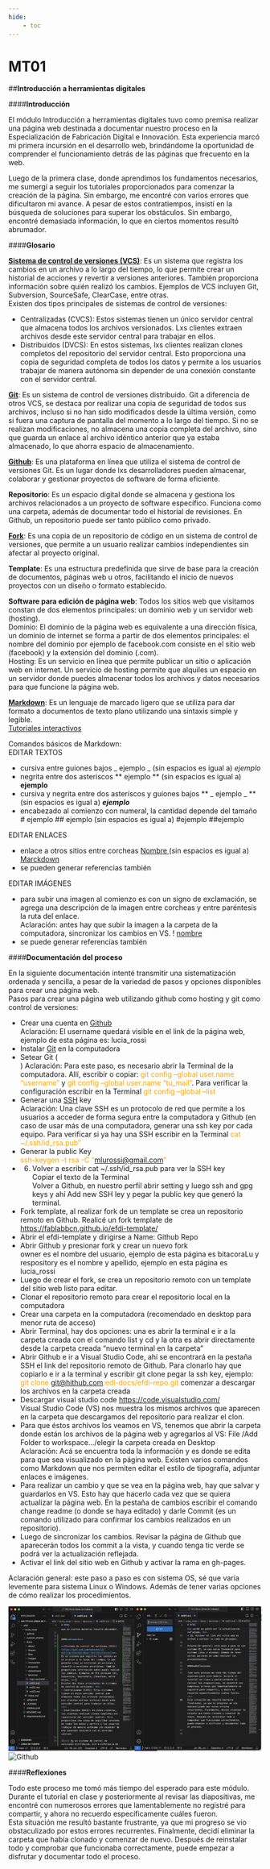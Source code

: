 ```yaml
---
hide:
    - toc
---
```


# MT01

##**Introducción a herramientas digitales**

####**Introducción**

El módulo Introducción a herramientas digitales tuvo como premisa realizar una página web destinada a documentar nuestro proceso en la Especialización de Fabricación Digital e Innovación. Esta experiencia marcó mi primera incursión en el desarrollo web, brindándome la oportunidad de comprender el funcionamiento detrás de las páginas que frecuento en la web. 

Luego de la primera clase, donde aprendimos los fundamentos necesarios, me sumergí a seguir los  tutoriales proporcionados para comenzar la creación de la página. Sin embargo, me encontré con varios errores que dificultaron mi avance. A pesar de estos contratiempos, insistí en la búsqueda de soluciones para superar los obstáculos. Sin embargo, encontré demasiada información, lo que en ciertos momentos resultó abrumador. 


####**Glosario**

**[Sistema de control de versiones (VCS)](https://git-scm.com/book/en/v2/Getting-Started-About-Version-Control)**: Es un sistema que registra los cambios en un archivo a lo largo del tiempo, lo que permite crear un historial de acciones y revertir a versiones anteriores. También proporciona información sobre quién realizó los cambios. Ejemplos de VCS incluyen Git, Subversion, SourceSafe, ClearCase, entre otras. <br>
Existen dos tipos principales de sistemas de control de versiones: <br>
* Centralizadas (CVCS): Estos sistemas tienen un único servidor central que almacena todos los archivos versionados. Lxs clientes extraen archivos desde este servidor central para trabajar en ellos. <br>
* Distribuidos (DVCS): En estos sistemas, lxs clientes realizan clones completos del repositorio del servidor central. Esto proporciona una copia de seguridad completa de todos los datos y permite a los usuarios trabajar de manera autónoma sin depender de una conexión constante con el servidor central. 

**[Git](https://git-scm.com/video/what-is-git)**: Es un sistema de control de versiones distribuido. Git a diferencia de otros VCS, se destaca por realizar una copia de seguridad de todos sus archivos, incluso si no han sido modificados desde la última versión, como si fuera una captura de pantalla del momento a lo largo del tiempo. Si no se realizan modificaciones, no almacena una copia completa del archivo, sino que guarda un enlace al archivo idéntico anterior que ya estaba almacenado, lo que ahorra espacio de almacenamiento. 

**[Github](https://docs.github.com/es/get-started)**: Es una plataforma en línea que utiliza el sistema de control de versiones Git. Es un lugar donde lxs desarrolladores pueden almacenar, colaborar y gestionar proyectos de software de forma eficiente.

**Repositorio**: Es un espacio digital donde se almacena y gestiona los archivos relacionados a un proyecto de software específico. Funciona como una carpeta, además de documentar todo el historial de revisiones. En Github, un repositorio puede ser tanto público como privado. 

**[Fork](https://docs.github.com/es/pull-requests/collaborating-with-pull-requests/wor)**: Es una copia de un repositorio de código en un sistema de control de versiones, que permite a un usuario realizar cambios independientes sin afectar al proyecto original. 

**Template**: Es una estructura predefinida que sirve de base para la creación de documentos, páginas web u otros, facilitando el inicio de nuevos proyectos con un diseño o formato establecido. 

**Software para edición de página web**: Todos los sitios web que visitamos constan de dos elementos principales: un dominio web y un servidor web (hosting).  <br>
Dominio: El dominio de la página web es equivalente a una dirección física, un dominio de internet se forma a partir de dos elementos principales: el nombre del dominio por ejemplo de facebook.com consiste en el sitio web (facebook) y la extensión del dominio (.com).  <br>
Hosting: Es un servicio en línea que permite publicar un sitio o aplicación web en internet. Un servicio de hosting permite que alquiles un espacio en un servidor donde puedes almacenar todos los archivos y datos necesarios para que funcione la página web. 

**[Markdown](https://markdown.es/)**: Es un lenguaje de marcado ligero que se utiliza para dar formato a documentos de texto plano utilizando una sintaxis simple y legible. <br>
[Tutoriales interactivos](https://www.markdowntutorial.com/es/)

Comandos básicos de Markdown: <br>
EDITAR TEXTOS <br>
* cursiva entre guiones bajos _ ejemplo _ (sin espacios es igual a) _ejemplo_ <br>
* negrita entre dos asteriscos ** ejemplo ** (sin espacios es igual a) **ejemplo** <br>
* cursiva y negrita entre dos asteríscos y guiones bajos ** _ ejemplo _ ** (sin espacios es igual a) **_ejemplo_** <br>
* encabezado al comienzo con numeral, la cantidad depende del tamaño # ejemplo ## ejemplo (sin espacios es igual a) #ejemplo ##ejemplo  <br>

EDITAR ENLACES <br>
* enlace a otros sitios entre corcheas [ Nombre ]( link ) (sin espacios es igual a) [Marckdown](https://markdown.es/) <br>
* se pueden generar referencias también 

EDITAR IMÁGENES <br>
* para subir una imagen al comienzo es con un signo de exclamación, se agrega una descripción de la imagen entre corcheas y entre paréntesis la ruta del enlace. <br> Aclaración: antes hay que subir la imagen a la carpeta de la computadora, sincronizar los cambios en VS. ! [ nombre ]( link ) <br>
* se puede generar referencias también


####**Documentación del proceso**

En la siguiente documentación intenté transmitir una sistematización ordenada y sencilla, a pesar de la variedad de pasos y opciones disponibles para crear una página web. <br>
Pasos para crear una página web utilizando github como hosting y git como control de versiones:

* Crear una cuenta en [Github](https://docs.github.com) <br>
Aclaración: El username quedará visible en el link de la página web, ejemplo de esta página es: lucia_rossi <br>
* Instalar [Git](https://git-scm.com/) en la computadora <br>
* Setear Git (<br>)
Aclaración: Para este paso, es necesario abrir la Terminal de la computadora. Allí, escribir o copiar: <font color='orange'>git config –global user.name “username”</font> y <font color='orange'>git config –global user.name “tu_mail”</font>. Para verificar la configuración escribir en la Terminal <font color='orange'>git config –global –list</font> <br>
* Generar una [SSH](https://docs.github.com/es/authentication/connecting-to-github-with-ssh/adding-a-new-ssh-key-to-your-github-account) key <br>
Aclaración: Una clave SSH es un protocolo de red que permite a los usuarios a acceder de forma segura entre la computadora y Github (en caso de usar más de una computadora, generar una ssh key por cada equipo. Para verificar si ya hay una SSH escribir en la Terminal <font color='orange'>cat ~/.ssh/id_rsa.pub”</font> <br>
* Generar la public Key <br>
<font color='orange'>ssh-keygen -t rsa -C “mlurossi@gmail.com”</font> <br>
* 6. Volver a escribir cat ~/.ssh/id_rsa.pub para ver la SSH key <br>
Copiar el texto de la Terminal  <br>
Volver a Github, en nuestro perfil abrir setting y luego ssh and gpg keys y ahí Add new SSH ley y pegar la public key que generó la terminal. <br>
* Fork template, al realizar fork de un template se crea un repositorio remoto en Github. Realicé un fork template de https://fablabbcn.github.io/efdi-template/ <br>
* Abrir el efdi-template y dirigirse a Name: Github Repo <br>
* Abrir Github y presionar fork y crear un nuevo fork <br>
owner es el nombre del usuario, ejemplo de esta página es bitacoraLu y respository es el nombre y apellido, ejemplo en esta página es lucia_rossi <br>
* Luego de crear el fork, se crea un repositorio remoto con un template del sitio web listo para editar. <br>
* Clonar el repositorio remoto para crear el repositorio local en la computadora <br> 
* Crear una carpeta en la computadora (recomendado en desktop para menor ruta de acceso) <br>
* Abrir Terminal, hay dos opciones: una es abrir la terminal e ir a la carpeta creada con el comando list y cd y la otra es abrir directamente desde la carpeta creada “nuevo terminal en la carpeta” <br>
* Abrir Github e ir a Visual Studio Code, ahí se encontrará en la pestaña SSH el link del repositorio remoto de Github. Para clonarlo hay que copiarlo e ir a la terminal y escribir git clone pegar la ssh key, ejemplo: <font color='orange'>git clone git@hithub.com:edi-docs/efdi-repo.git</font> comenzar a descargar los archivos en la carpeta creada <br>
* Descargar visual studio code https://code.visualstudio.com/ <br>
Visual Studio Code (VS) nos muestra los mismos archivos que aparecen en la carpeta que descargamos del repositorio para realizar el clon. <br>
* Para que éstos archivos los veamos en VS, tenemos que abrir la carpeta donde están los archivos de la página web y agregarlos al VS: File /Add Folder to workspace…/elegir la carpeta creada en Desktop <br>
Aclaración: Acá se encuentra toda la información y es donde se edita para que sea visualizado en la página web. Existen varios comandos como Markdown que nos permiten editar el estilo de tipografía, adjuntar enlaces e imágenes. <br>
* Para realizar un cambio y que se vea en la página web, hay que salvar y guardarlos en VS. Esto hay que hacerlo cada vez que se quiera actualizar la página web. En la pestaña de cambios escribir el comando change readme (o donde se haya editado) y darle Commit (es un comando utilizado para confirmar los cambios realizados en un repositorio). <br>
* Luego de sincronizar los cambios. Revisar la página de Github que aparecerán todos los commit a la vista, y cuando tenga tic verde se podrá ver la actualización reflejada. <br>
* Activar el link del sitio web en Github y activar la rama en gh-pages.

Aclaración general: este paso a paso es con sistema OS, sé que varía levemente para sistema Linux o Windows. Además de tener varias opciones de cómo realizar los procedimientos. 

![Visual Studio Code](../images/MT01/vs.png)
![Github](../images/MT01/github)

####**Reflexiones**

Todo este proceso me tomó más tiempo del esperado para este módulo. Durante el tutorial en clase y posteriormente al revisar las diapositivas, me encontré con numerosos errores que lamentablemente no registré para compartir, y ahora no recuerdo específicamente cuáles fueron. <br> 
Esta situación me resultó bastante frustrante, ya que mi progreso se vio obstaculizado por estos errores recurrentes. Finalmente, decidí eliminar la carpeta que había clonado y comenzar de nuevo. Después de reinstalar todo y comprobar que funcionaba correctamente, puede empezar a disfrutar y documentar todo el proceso. 

